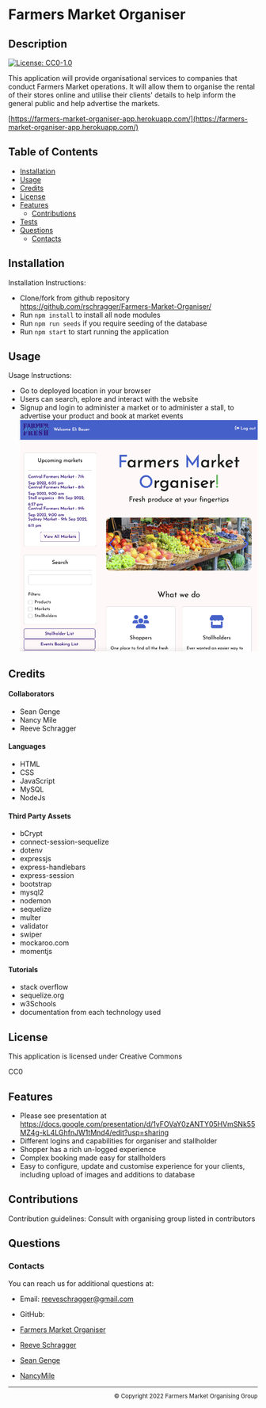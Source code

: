 # Farmers Market Organiser

  ## Description
  
  [![License: CC0-1.0](https://img.shields.io/badge/License-CC0_1.0-lightgrey.svg)](http://creativecommons.org/publicdomain/zero/1.0/)
  
  This application will provide organisational services to companies that conduct Farmers Market operations. It will allow them to organise the rental of their stores online and utilise their clients' details to help inform the general public and help advertise the markets.

[https://farmers-market-organiser-app.herokuapp.com/](https://farmers-market-organiser-app.herokuapp.com/) 
 
  ## Table of Contents
  
  - [Installation](#installation)
  - [Usage](#usage)
  - [Credits](#credits)
  - [License](#license)
  - [Features](#features)
      - [Contributions](#contributions)
  - [Tests](#tests)
  - [Questions](#questions)
      - [Contacts](#contacts)
  
  ## Installation
   
  Installation Instructions:
- Clone/fork from github repository https://github.com/rschragger/Farmers-Market-Organiser/
- Run `npm install` to install all node modules
-  Run `npm run seeds` if you require seeding of the database
-  Run `npm start` to start running the application
</p>
  
  ## Usage
   
  Usage Instructions:
- Go to deployed location in your browser
- Users can search, eplore and interact with the website
- Signup and login to administer a market or to administer a stall, to advertise your product and book at market events
![Screenshot](instructions/FMO_Screenshot.png)
</p>
  
  ## Credits
   
 #### Collaborators
- Sean Genge
- Nancy Mile
- Reeve Schragger

</p>

####   Languages
- HTML
- CSS
- JavaScript
- MySQL
- NodeJs
</p>
  
####   Third Party Assets
- bCrypt
- connect-session-sequelize
- dotenv
- expressjs
- express-handlebars
- express-session
- bootstrap
- mysql2
- nodemon
- sequelize
- multer
- validator
- swiper
- mockaroo.com
- momentjs
</p>
  
####   Tutorials
- stack overflow
- sequelize.org
- w3Schools 
- documentation from each technology used
</p>
  
  ## License
   
  This application is licensed under Creative Commons

  CC0
  
  ## Features
  - Please see presentation at https://docs.google.com/presentation/d/1yFOVaY0zANTY05HVmSNk55MZ4g-kL4LGhfnJW1tMnd4/edit?usp=sharing
  - Different logins and capabilities for organiser and stallholder
  - Shopper has a rich un-logged experience
  - Complex booking made easy for stallholders
  - Easy to configure, update and customise experience for your clients, including upload of images and additions to database

  
  ## Contributions
   
  Contribution guidelines: Consult with organising group listed in contributors
  

  
  ## Questions
   

</p>
  
  ### Contacts
   
  You can reach us for additional questions at:
  - Email: [reeveschragger@gmail.com](mailto:reeveschragger@gmail.com)

  - GitHub: 
   - [Farmers Market Organiser](https://github.com/rschragger/Farmers-Market-Organiser/)
   - [Reeve Schragger](https://github.com/rschragger/)
   - [Sean Genge](https://github.com/SeanGenge)
   - [NancyMile](https://github.com/NancyMile)
  
  <div class="footer" style="text-align:right; font-size:smaller"><hr>
  &copy; Copyright 2022 Farmers Market Organising Group
</div>  
